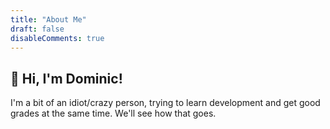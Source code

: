 ```yaml
---
title: "About Me"
draft: false
disableComments: true
---
```


## 👋 Hi, I'm Dominic!

I'm a bit of an idiot/crazy person, trying to learn development and get good grades at the same time. We'll see how that goes.
